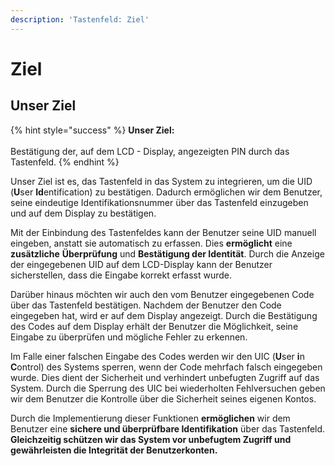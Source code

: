 ```yaml
---
description: 'Tastenfeld: Ziel'
---
```


# Ziel

## Unser Ziel

{% hint style="success" %}
**Unser Ziel:**\
\
Bestätigung der, auf dem LCD - Display, angezeigten PIN durch das Tastenfeld.
{% endhint %}

Unser Ziel ist es, das Tastenfeld in das System zu integrieren, um die UID (**U**ser **Id**entification) zu bestätigen. Dadurch ermöglichen wir dem Benutzer, seine eindeutige Identifikationsnummer über das Tastenfeld einzugeben und auf dem Display zu bestätigen.

Mit der Einbindung des Tastenfeldes kann der Benutzer seine UID manuell eingeben, anstatt sie automatisch zu erfassen. Dies **ermöglicht** eine **zusätzliche** **Überprüfung** und **Bestätigung der Identität**. Durch die Anzeige der eingegebenen UID auf dem LCD-Display kann der Benutzer sicherstellen, dass die Eingabe korrekt erfasst wurde.

Darüber hinaus möchten wir auch den vom Benutzer eingegebenen Code über das Tastenfeld bestätigen. Nachdem der Benutzer den Code eingegeben hat, wird er auf dem Display angezeigt. Durch die Bestätigung des Codes auf dem Display erhält der Benutzer die Möglichkeit, seine Eingabe zu überprüfen und mögliche Fehler zu erkennen.

Im Falle einer falschen Eingabe des Codes werden wir den UIC (**U**ser **i**n **C**ontrol) des Systems sperren, wenn der Code mehrfach falsch eingegeben wurde. Dies dient der Sicherheit und verhindert unbefugten Zugriff auf das System. Durch die Sperrung des UIC bei wiederholten Fehlversuchen geben wir dem Benutzer die Kontrolle über die Sicherheit seines eigenen Kontos.

Durch die Implementierung dieser Funktionen **ermöglichen** wir dem Benutzer eine **sichere und überprüfbare Identifikation** über das Tastenfeld. **Gleichzeitig schützen wir das System vor unbefugtem Zugriff und gewährleisten die Integrität der Benutzerkonten.**
